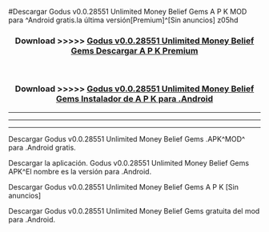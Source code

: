 #Descargar Godus v0.0.28551 Unlimited Money Belief Gems  A P K MOD para ^Android gratis.la última versión[Premium]^[Sin anuncios] z05hd



<div align="center">
<h3>Download >>>>> <a href="https://es-web.web.app/?es= Godus v0.0.28551 Unlimited Money Belief Gems ">Godus v0.0.28551 Unlimited Money Belief Gems  Descargar A P K Premium</a></h3><br>

<h3>Download >>>>> <a href="https://es-web.web.app/?es= Godus v0.0.28551 Unlimited Money Belief Gems ">Godus v0.0.28551 Unlimited Money Belief Gems  Instalador de A P K para .Android</a></h3>
</div>


----------------------------------------------------------

----------------------------------------------------------

----------------------------------------------------------

Descargar Godus v0.0.28551 Unlimited Money Belief Gems  .APK^MOD^ para .Android gratis.

Descargar la aplicación. Godus v0.0.28551 Unlimited Money Belief Gems  APK^El nombre es la versión para .Android.

Descargar Godus v0.0.28551 Unlimited Money Belief Gems  A P K [Sin anuncios]

Descargar Godus v0.0.28551 Unlimited Money Belief Gems  gratuita del mod para .Android.
